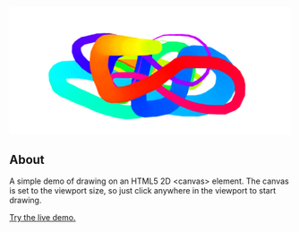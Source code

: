 ![HTML5 Canvas Demo screenshot](screenshot.png)
## About
A simple demo of drawing on an HTML5 2D \<canvas\> element. The canvas is set to the viewport size, so just click anywhere in the viewport to start drawing.

[Try the live demo.](https://rawgit.com/StephanieCunnane/javascript30/master/08%20-%20HTML5%20Canvas%20Demo/index.html)

